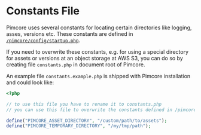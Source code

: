 # Constants File

Pimcore uses several constants for locating certain directories like logging, asses, versions etc. These constants are
defined in [`/pimcore/config/startup.php`](https://github.com/pimcore/pimcore/blob/master/pimcore/config/startup.php). 
 
If you need to overwrite these constants, e.g. for using a special directory for assets or versions at an object storage
at AWS S3, you can do so by creating file `constants.php` in document root of Pimcore.

An example file `constants.example.php` is shipped with Pimcore installation and could look like: 

```php
<?php

// to use this file you have to rename it to constants.php
// you can use this file to overwrite the constants defined in /pimcore/config/startup.php

define("PIMCORE_ASSET_DIRECTORY", "/custom/path/to/assets");
define("PIMCORE_TEMPORARY_DIRECTORY", "/my/tmp/path");

```

